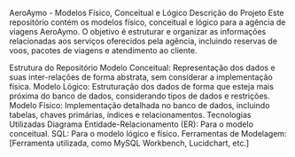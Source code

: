 AeroAymo - Modelos Físico, Conceitual e Lógico
Descrição do Projeto
Este repositório contém os modelos físico, conceitual e lógico para a agência de viagens AeroAymo. O objetivo é estruturar e organizar as informações relacionadas aos serviços oferecidos pela agência, incluindo reservas de voos, pacotes de viagens e atendimento ao cliente.

Estrutura do Repositório
Modelo Conceitual: Representação dos dados e suas inter-relações de forma abstrata, sem considerar a implementação física.
Modelo Lógico: Estruturação dos dados de forma que esteja mais próxima do banco de dados, considerando tipos de dados e restrições.
Modelo Físico: Implementação detalhada no banco de dados, incluindo tabelas, chaves primárias, índices e relacionamentos.
Tecnologias Utilizadas
Diagrama Entidade-Relacionamento (ER): Para o modelo conceitual.
SQL: Para o modelo lógico e físico.
Ferramentas de Modelagem: [Ferramenta utilizada, como MySQL Workbench, Lucidchart, etc.]
